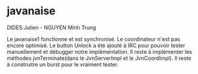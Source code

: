 # javanaise
DIDES Julien - NGUYEN Minh Trung

Le javanaise1 fonctionne et est synchronisé.
Le coordinateur n'est pas encore optimisé.
Le button Unlock a été ajouté à IRC pour pouvoir tester manuellement et débugger notre implémentation.
Il reste à implémenter les méthodes jvnTerminate(dans le JvnServerImpl et le JvnCoordImpl).
Il reste à construitre un burst pour le vraiment tester.

